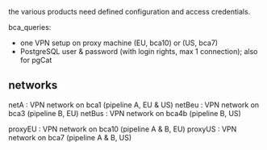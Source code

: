 
the various products need defined configuration and access credentials.

bca_queries:
- one VPN setup on proxy machine (EU, bca10) or (US, bca7)
- PostgreSQL user & password (with login rights, max 1 connection); also for pgCat

## networks

netA   : VPN network on bca1 (pipeline A, EU & US)
netBeu : VPN network on bca3 (pipeline B, EU)
netBus : VPN network on bca4b (pipeline B, US)

proxyEU : VPN network on bca10 (pipeline A & B, EU)
proxyUS : VPN network on bca7 (pipeline A & B, US)

